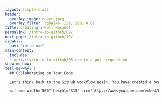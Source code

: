 ```yaml
---
layout: simple-class
header:
  overlay_image: cover.jpeg
  overlay_filter: rgba(46, 129, 200, 0.6)
title: Creating a Pull Request
permalink: /intro-to-github/09/
next-page: /intro-to-github/10/
sidebar:
  nav: "intro-nav"
main-content:
  includes:
  - activity/intro-to-github/05-create-a-pull-request.md
show-me-how:
tell-me-why: |
  ## Collaborating on Your Code

  Let's think back to the GitHub workflow again. You have created a branch, added a file, and committed the file to your branch. Now it is time to collaborate on your file with the other students taking this class. This collaboration happens in a Pull Request. Check out this video to learn more:

  <iframe width="560" height="315" src="https://www.youtube.com/embed/kJr-PIfLDl4" frameborder="0" allowfullscreen></iframe>

---
```

